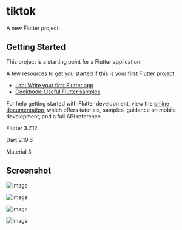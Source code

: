 # tiktok

A new Flutter project.

## Getting Started

This project is a starting point for a Flutter application.

A few resources to get you started if this is your first Flutter project:

- [Lab: Write your first Flutter app](https://docs.flutter.dev/get-started/codelab)
- [Cookbook: Useful Flutter samples](https://docs.flutter.dev/cookbook)

For help getting started with Flutter development, view the
[online documentation](https://docs.flutter.dev/), which offers tutorials,
samples, guidance on mobile development, and a full API reference.

Flutter 3.7.12

Dart 2.19.6

Material 3

## Screenshot
![image](https://github.com/carrillo07a/TikTok_App_Flutter/assets/50898444/2f674d58-2dba-4556-854b-11a36a47540b)

![image](https://github.com/carrillo07a/TikTok_App_Flutter/assets/50898444/27b065cc-1c25-49ee-a76a-2fad7b4b4c06)

![image](https://github.com/carrillo07a/TikTok_App_Flutter/assets/50898444/1405fcfc-0172-427e-b284-e283229e88c8)

![image](https://github.com/carrillo07a/TikTok_App_Flutter/assets/50898444/9b2ccb93-cba6-4339-9673-669b4270ad74)



